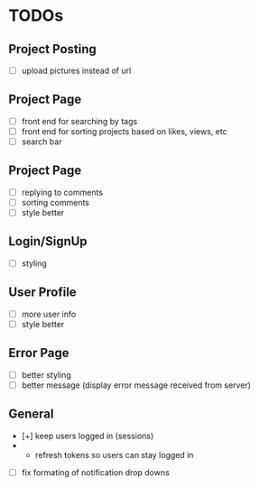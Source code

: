 # TODOs
## Project Posting
- [ ] upload pictures instead of url

## Project Page
- [ ] front end for searching by tags
- [ ] front end for sorting projects based on likes, views, etc
- [ ] search bar

## Project Page
- [ ] replying to comments
- [ ] sorting comments
- [ ] style better
 
## Login/SignUp
- [ ] styling

## User Profile
- [ ] more user info
- [ ] style better

## Error Page
- [ ] better styling
- [ ] better message (display error message received from server)

## General
- [+] keep users logged in (sessions)
- - refresh tokens so users can stay logged in 
- [ ] fix formating of notification drop downs